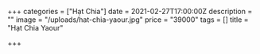 +++
categories = ["Hạt Chia"]
date = 2021-02-27T17:00:00Z
description = ""
image = "/uploads/hat-chia-yaour.jpg"
price = "39000"
tags = []
title = "Hạt Chia Yaour"

+++
